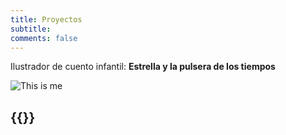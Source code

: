 ```yaml
---
title: Proyectos
subtitle: 
comments: false
---
```

 Ilustrador de cuento infantil: **Estrella y la pulsera de los tiempos**
 
 ![This is me][1]

[1]: /img/portada.jpg

{{<audio-web>}}
---
